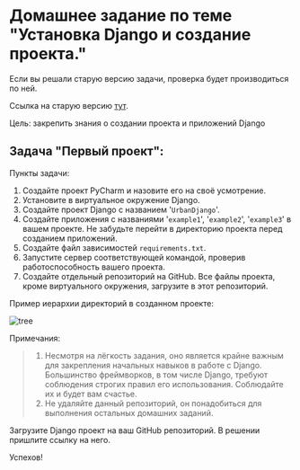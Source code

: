 # Домашнее задание по теме "Установка Django и создание проекта."

Если вы решали старую версию задачи, проверка будет производиться по ней.

Ссылка на старую версию [тут](https://docs.google.com/document/d/1Klem6NRkQ6IkUgAJgoiSmJgfwYCvM9AsLsy2HxrVJ4Q/edit?usp=sharing).

Цель: закрепить знания о создании проекта и приложений Django

## Задача "Первый проект":

Пункты задачи:
1. Создайте проект PyCharm и назовите его на своё усмотрение.
2. Установите в виртуальное окружение Django.
3. Создайте проект Django с названием '```UrbanDjango```'.
4. Создайте приложения с названиями '```example1```', '```example2```',
   '```example3```' в вашем проекте. Не забудьте перейти в директорию проекта
   перед созданием приложений.
5. Создайте файл зависимостей ```requirements.txt```.
6. Запустите сервер соответствующей командой, проверив
   работоспособность вашего проекта.
7. Создайте отдельный репозиторий на GitHub. Все файлы проекта, кроме
   виртуального окружения, загрузите в этот репозиторий.

Пример иерархии директорий в созданном проекте:

![tree](https://static.tildacdn.com/tild6565-6434-4339-a339-303762346565/2024-07-13_11-05-35.png)

Примечания:
> 1. Несмотря на лёгкость задания, оно является крайне важным для
     закрепления начальных навыков в работе с Django. Большинство
     фреймворков, в том числе Django, требуют соблюдения строгих правил
     его использования. Соблюдайте их и будет вам счастье.
> 2. Не удаляйте данный репозиторий, он понадобиться для выполнения
     остальных домашних заданий.

Загрузите Django проект на ваш GitHub репозиторий. В решении пришлите
ссылку на него.

Успехов!
